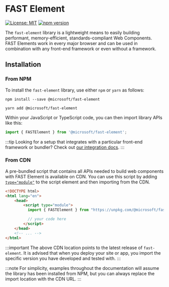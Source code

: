 # FAST Element

[![License: MIT](https://img.shields.io/badge/License-MIT-yellow.svg)](https://opensource.org/licenses/MIT)
[![npm version](https://badge.fury.io/js/%40microsoft%2Ffast-element.svg)](https://badge.fury.io/js/%40microsoft%2Ffast-element)

The `fast-element` library is a lightweight means to easily building performant, memory-efficient, standards-compliant Web Components. FAST Elements work in every major browser and can be used in combination with any front-end framework or even without a framework.

## Installation

### From NPM

To install the `fast-element` library, use either `npm` or `yarn` as follows:

```shell
npm install --save @microsoft/fast-element
```

```shell
yarn add @microsoft/fast-element
```

Within your JavaScript or TypeScript code, you can then import library APIs like this:

```ts
import { FASTElement } from '@microsoft/fast-element';
```

:::tip
Looking for a setup that integrates with a particular front-end framework or bundler? Check out [our integration docs](http://fast.design/docs/integrations/introduction).
:::

### From CDN

A pre-bundled script that contains all APIs needed to build web components with FAST Element is available on CDN. You can use this script by adding [`type="module"`](https://developer.mozilla.org/en-US/docs/Web/JavaScript/Guide/Modules) to the script element and then importing from the CDN.

```html
<!DOCTYPE html>
<html lang="en">
    <head>
        <script type="module">
          import { FASTElement } from "https://unpkg.com/@microsoft/fast-element";

          // your code here
        </script>
    </head>
    <!-- ... -->
</html>
```

:::important
The above CDN location points to the latest release of `fast-element`. It is advised that when you deploy your site or app, you import the specific version you have developed and tested with.
:::

:::note
For simplicity, examples throughout the documentation will assume the library has been installed from NPM, but you can always replace the import location with the CDN URL.
:::